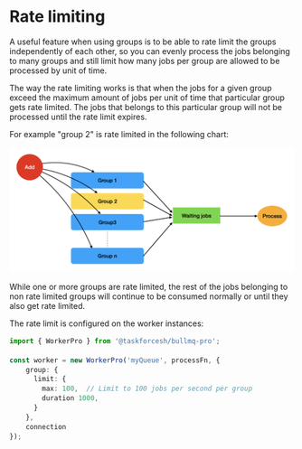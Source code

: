 # Rate limiting

A useful feature when using groups is to be able to rate limit the groups independently of each other, so you can evenly process the jobs belonging to many groups and still limit how many jobs per group are allowed to be processed by unit of time.

The way the rate limiting works is that when the jobs for a given group exceed the maximum amount of jobs per unit of time that particular group gets rate limited. The jobs that belongs to this particular group will not be processed until the rate limit expires.

For example "group 2" is rate limited in the following chart:

![Rate limited group](<../../.gitbook/assets/image (3).png>)

While one or more groups are rate limited, the rest of the jobs belonging to non rate limited groups will continue to be consumed normally or until they also get rate limited.

The rate limit is configured on the worker instances:

```typescript
import { WorkerPro } from '@taskforcesh/bullmq-pro';

const worker = new WorkerPro('myQueue', processFn, {
    group: {
      limit: {
        max: 100,  // Limit to 100 jobs per second per group
        duration 1000,
      }
    },
    connection
});
```


